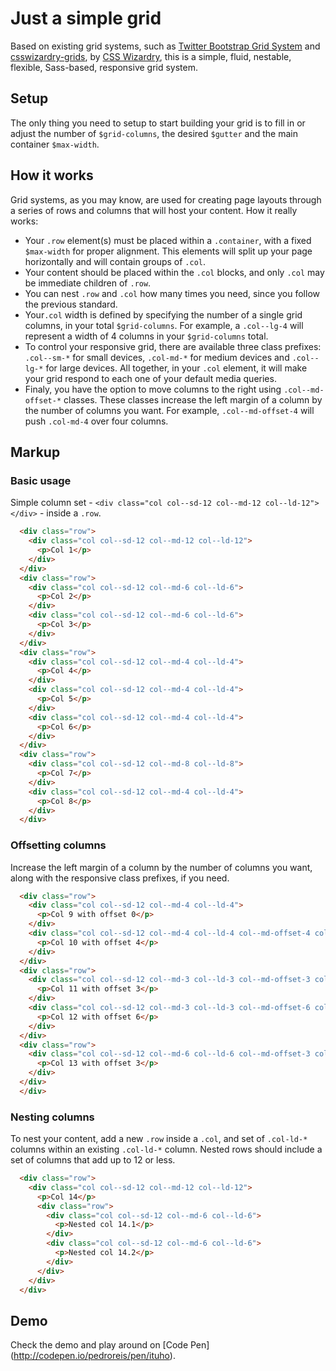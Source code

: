 # Just a simple grid

Based on existing grid systems, such as [Twitter Bootstrap Grid System](http://getbootstrap.com/css/#grid) and [csswizardry-grids](http://csswizardry.com/csswizardry-grids/), by [CSS Wizardry](http://csswizardry.com/), this is a simple, fluid, nestable, flexible, Sass-based, responsive grid system.


## Setup

The only thing you need to setup to start building your grid is to fill in or adjust the number of `$grid-columns`, the desired `$gutter` and the main container `$max-width`.

## How it works

Grid systems, as you may know, are used for creating page layouts through a series of rows and columns that will host your content. How it really works:

* Your `.row` element(s) must be placed within a `.container`, with a fixed `$max-width` for proper alignment. This elements will split up your page horizontally and will contain groups of `.col`.
* Your content should be placed within the `.col` blocks, and only `.col` may be immediate children of `.row`.
* You can nest `.row` and `.col` how many times you need, since you follow the previous standard.
* Your`.col` width is defined by specifying the number of a single grid columns, in your total `$grid-columns`. For example, a `.col--lg-4` will represent a width of 4 columns in your `$grid-columns` total.
* To control your responsive grid, there are available three class prefixes: `.col--sm-*` for small devices, `.col-md-*` for medium devices and `.col--lg-*` for large devices. All together, in your `.col` element, it will make your grid respond to each one of your default media queries.
* Finaly, you have the option to move columns to the right using `.col--md-offset-*` classes. These classes increase the left margin of a column by the number of columns you want. For example, `.col--md-offset-4` will push `.col-md-4` over four columns.


## Markup

### Basic usage
Simple column set - `<div class="col col--sd-12 col--md-12 col--ld-12"></div>` - inside a `.row`.

```html
  <div class="row">
    <div class="col col--sd-12 col--md-12 col--ld-12">
      <p>Col 1</p>
    </div>
  </div>
  <div class="row">
    <div class="col col--sd-12 col--md-6 col--ld-6">
      <p>Col 2</p>
    </div>
    <div class="col col--sd-12 col--md-6 col--ld-6">
      <p>Col 3</p>
    </div>
  </div>
  <div class="row">
    <div class="col col--sd-12 col--md-4 col--ld-4">
      <p>Col 4</p>
    </div>
    <div class="col col--sd-12 col--md-4 col--ld-4">
      <p>Col 5</p>
    </div>
    <div class="col col--sd-12 col--md-4 col--ld-4">
      <p>Col 6</p>
    </div>
  </div>
  <div class="row">
    <div class="col col--sd-12 col--md-8 col--ld-8">
      <p>Col 7</p>
    </div>
    <div class="col col--sd-12 col--md-4 col--ld-4">
      <p>Col 8</p>
    </div>
  </div>
```

### Offsetting columns
Increase the left margin of a column by the number of columns you want, along with the responsive class prefixes, if you need.

```html
  <div class="row">
    <div class="col col--sd-12 col--md-4 col--ld-4">
      <p>Col 9 with offset 0</p>
    </div>
    <div class="col col--sd-12 col--md-4 col--ld-4 col--md-offset-4 col--ld-offset-4">
      <p>Col 10 with offset 4</p>
    </div>
  </div>
  <div class="row">
    <div class="col col--sd-12 col--md-3 col--ld-3 col--md-offset-3 col--ld-offset-3">
      <p>Col 11 with offset 3</p>
    </div>
    <div class="col col--sd-12 col--md-3 col--ld-3 col--md-offset-6 col--ld-offset-6">
      <p>Col 12 with offset 6</p>
    </div>
  </div>
  <div class="row">
    <div class="col col--sd-12 col--md-6 col--ld-6 col--md-offset-3 col--ld-offset-3">
      <p>Col 13 with offset 3</p>
    </div>
  </div>
  </div>
```

### Nesting columns
To nest your content, add a new `.row` inside a `.col`, and set of `.col-ld-*` columns within an existing `.col-ld-*` column. Nested rows should include a set of columns that add up to 12 or less.

```html
  <div class="row">
    <div class="col col--sd-12 col--md-12 col--ld-12">
      <p>Col 14</p>
      <div class="row">
        <div class="col col--sd-12 col--md-6 col--ld-6">
          <p>Nested col 14.1</p>
        </div>
        <div class="col col--sd-12 col--md-6 col--ld-6">
          <p>Nested col 14.2</p>
        </div>
      </div>
    </div>
  </div>
```

## Demo
Check the demo and play around on [Code Pen] (http://codepen.io/pedroreis/pen/ituho).
